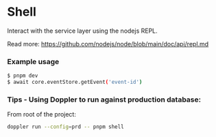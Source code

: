 # Shell

Interact with the service layer using the nodejs REPL.

Read more: https://github.com/nodejs/node/blob/main/doc/api/repl.md

### Example usage
```bash 
$ pnpm dev
$ await core.eventStore.getEvent('event-id')
```

### Tips - Using Doppler to run against production database:
From root of the project:
```bash
doppler run --config=prd -- pnpm shell
```
